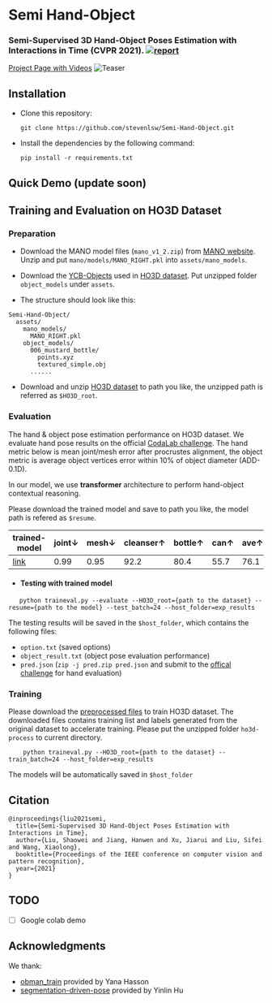 # Semi Hand-Object
### Semi-Supervised 3D Hand-Object Poses Estimation with Interactions in Time (CVPR 2021). [![report](https://img.shields.io/badge/arxiv-report-red)](https://arxiv.org/pdf/2106.05266.pdf)

[Project Page with Videos](https://stevenlsw.github.io/Semi-Hand-Object)
![Teaser](assets/figs/teaser.png)


## Installation
- Clone this repository: 
    ```Shell
    git clone https://github.com/stevenlsw/Semi-Hand-Object.git
    ```
- Install the dependencies by the following command:
    ```Shell
    pip install -r requirements.txt
    ```
  
## Quick Demo (update soon)


## Training and Evaluation on HO3D Dataset
### Preparation

- Download the MANO model files (`mano_v1_2.zip`) from [MANO website](http://mano.is.tue.mpg.de/). 
Unzip and put `mano/models/MANO_RIGHT.pkl` into `assets/mano_models`. 

- Download the [YCB-Objects](https://drive.google.com/file/d/1FRoMPOz0jMLimKGRdp_zGzXDiW8XnOFG) 
used in [HO3D dataset](https://www.tugraz.at/index.php?id=40231). Put unzipped folder `object_models` under `assets`.

- The structure should look like this:

```
Semi-Hand-Object/
  assets/
    mano_models/
      MANO_RIGHT.pkl
    object_models/
      006_mustard_bottle/
        points.xyz
        textured_simple.obj
      ......
```
- Download and unzip [HO3D dataset](https://cloud.tugraz.at/index.php/s/9HQF57FHEQxkdcz/download?path=%2F&files=HO3D_v2.zip) 
to path you like, the unzipped path is referred as `$HO3D_root`.  


### Evaluation 
The hand & object pose estimation performance on HO3D dataset. 
We evaluate hand pose results on the official [CodaLab challenge](https://competitions.codalab.org/competitions/22485?). 
The hand metric below is mean joint/mesh error after procrustes alignment, 
the object metric is average object vertices error within 10% of object diameter (ADD-0.1D). 

In our model, we use **transformer** architecture to perform hand-object contextual reasoning.

Please download the trained model and save to path you like, the model path is refered as `$resume`.

| trained-model | joint↓ | mesh↓ | cleanser↑ | bottle↑ | can↑ | ave↑ |
|---------|--------------|--------|-------|-----------|---------|------|
|  [link](https://drive.google.com/file/d/1Y4fICIY63MA4J1FiY8QfBAF_AKzMEjDn) |  0.99  |  0.95 |    92.2   |   80.4  | 55.7 | 76.1 |


- #### Testing with trained model
 ```
    python traineval.py --evaluate --HO3D_root={path to the dataset} --resume={path to the model} --test_batch=24 --host_folder=exp_results
 ```


The testing results will be saved in the `$host_folder`, which contains the following files: 
* `option.txt` (saved options) 
* `object_result.txt` (object pose evaluation performance) 
* `pred.json` (```zip -j pred.zip pred.json``` and submit to the [offical challenge](https://competitions.codalab.org/competitions/22485?) for hand evaluation)


### Training
Please download the [preprocessed files](https://drive.google.com/file/d/1yDOJW1QbEzKjHequi-Kod1Qv6_vL_K1d) to train HO3D dataset. 
The downloaded files contains training list and labels generated from the original dataset to accelerate training. 
Please put the unzipped folder `ho3d-process` to current directory.  

```
    python traineval.py --HO3D_root={path to the dataset} --train_batch=24 --host_folder=exp_results
```
The models will be automatically saved in `$host_folder`


## Citation
```
@inproceedings{liu2021semi,
  title={Semi-Supervised 3D Hand-Object Poses Estimation with Interactions in Time},
  author={Liu, Shaowei and Jiang, Hanwen and Xu, Jiarui and Liu, Sifei and Wang, Xiaolong},
  booktitle={Proceedings of the IEEE conference on computer vision and pattern recognition},
  year={2021}
}
```

## TODO
- [ ] Google colab demo


## Acknowledgments
We thank: 
* [obman_train](https://github.com/hassony2/obman_train.git) provided by Yana Hasson
* [segmentation-driven-pose](https://github.com/cvlab-epfl/segmentation-driven-pose.git) provided by 
Yinlin Hu
